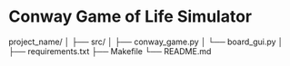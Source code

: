 # Conway Game of Life Simulator

project_name/
│
├── src/
│   ├── conway_game.py
│   └── board_gui.py
│
├── requirements.txt
├── Makefile
└── README.md

